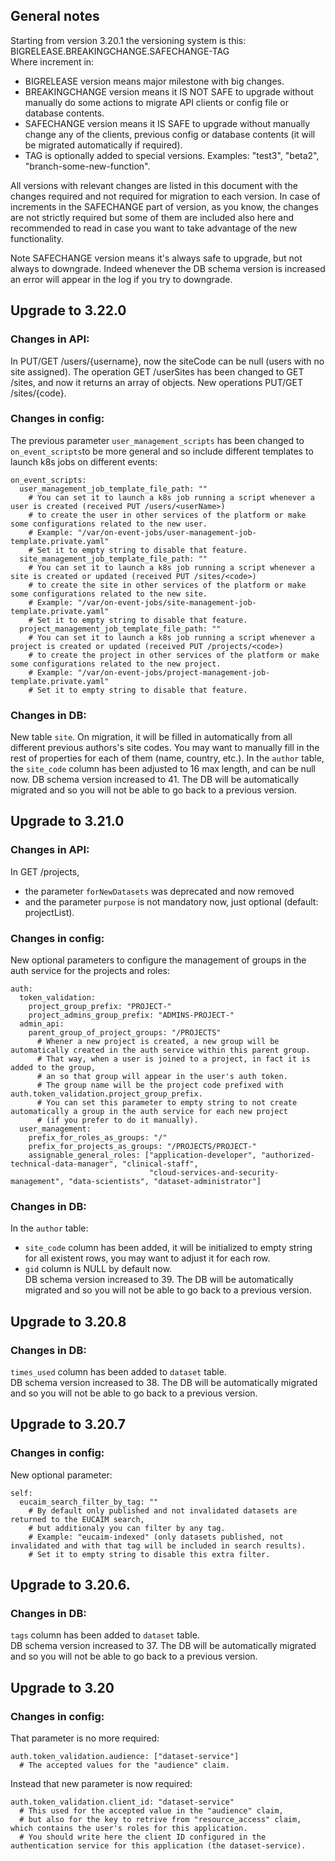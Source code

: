 
## General notes
Starting from version 3.20.1 the versioning system is this:  
BIGRELEASE.BREAKINGCHANGE.SAFECHANGE-TAG  
Where increment in: 
 - BIGRELEASE version means major milestone with big changes.
 - BREAKINGCHANGE version means it IS NOT SAFE to upgrade without manually do some actions to migrate API clients or config file or database contents.
 - SAFECHANGE version means it IS SAFE to upgrade without manually change any of the clients, previous config or database contents (it will be migrated automatically if required).
 - TAG is optionally added to special versions. Examples: "test3", "beta2", "branch-some-new-function".

All versions with relevant changes are listed in this document with the changes required and not required for migration to each version.
In case of increments in the SAFECHANGE part of version, as you know, the changes are not strictly required but some of them are included also here and recommended to read in case you want to take advantage of the new functionality.

Note SAFECHANGE version means it's always safe to upgrade, but not always to downgrade. 
Indeed whenever the DB schema version is increased an error will appear in the log if you try to downgrade.

## Upgrade to 3.22.0
### Changes in API:
In PUT/GET /users/{username}, now the siteCode can be null (users with no site assigned).
The operation GET /userSites has been changed to GET /sites, and now it returns an array of objects.
New operations PUT/GET /sites/{code}.
### Changes in config:
The previous parameter `user_management_scripts` has been changed to `on_event_scripts`to be more general and so include different templates to launch k8s jobs on different events:
```
on_event_scripts:
  user_management_job_template_file_path: ""
    # You can set it to launch a k8s job running a script whenever a user is created (received PUT /users/<userName>)
    # to create the user in other services of the platform or make some configurations related to the new user.
    # Example: "/var/on-event-jobs/user-management-job-template.private.yaml"
    # Set it to empty string to disable that feature.
  site_management_job_template_file_path: ""
    # You can set it to launch a k8s job running a script whenever a site is created or updated (received PUT /sites/<code>)
    # to create the site in other services of the platform or make some configurations related to the new site.
    # Example: "/var/on-event-jobs/site-management-job-template.private.yaml"
    # Set it to empty string to disable that feature.
  project_management_job_template_file_path: ""
    # You can set it to launch a k8s job running a script whenever a project is created or updated (received PUT /projects/<code>)
    # to create the project in other services of the platform or make some configurations related to the new project.
    # Example: "/var/on-event-jobs/project-management-job-template.private.yaml"
    # Set it to empty string to disable that feature.
```
### Changes in DB:
New table `site`. On migration, it will be filled in automatically from all different previous authors's site codes. You may want to manually fill in the rest of properties for each of them (name, country, etc.).
In the `author` table, the `site_code` column has been adjusted to 16 max length, and can be null now.
DB schema version increased to 41.
The DB will be automatically migrated and so you will not be able to go back to a previous version.

## Upgrade to 3.21.0
### Changes in API:
In GET /projects, 
  - the parameter `forNewDatasets` was deprecated and now removed
  - and the parameter `purpose` is not mandatory now, just optional (default: projectList).
### Changes in config:
New optional parameters to configure the management of groups in the auth service for the projects and roles:
```
auth:
  token_validation:
    project_group_prefix: "PROJECT-"
    project_admins_group_prefix: "ADMINS-PROJECT-"
  admin_api:
    parent_group_of_project_groups: "/PROJECTS"
      # Whener a new project is created, a new group will be automatically created in the auth service within this parent group.
      # That way, when a user is joined to a project, in fact it is added to the group, 
      # an so that group will appear in the user's auth token.
      # The group name will be the project code prefixed with auth.token_validation.project_group_prefix.
      # You can set this parameter to empty string to not create automatically a group in the auth service for each new project 
      # (if you prefer to do it manually).
  user_management:
    prefix_for_roles_as_groups: "/"
    prefix_for_projects_as_groups: "/PROJECTS/PROJECT-"
    assignable_general_roles: ["application-developer", "authorized-technical-data-manager", "clinical-staff", 
                               "cloud-services-and-security-management", "data-scientists", "dataset-administrator"]
```
### Changes in DB:
In the `author` table:
 - `site_code` column has been added, it will be initialized to empty string for all existent rows, you may want to adjust it for each row.  
 - `gid` column is NULL by default now.  
DB schema version increased to 39.
The DB will be automatically migrated and so you will not be able to go back to a previous version.

## Upgrade to 3.20.8
### Changes in DB:
`times_used` column has been added to `dataset` table.  
DB schema version increased to 38.
The DB will be automatically migrated and so you will not be able to go back to a previous version.

## Upgrade to 3.20.7
### Changes in config:
New optional parameter:
```
self:
  eucaim_search_filter_by_tag: ""
    # By default only published and not invalidated datasets are returned to the EUCAIM search, 
    # but additionaly you can filter by any tag.
    # Example: "eucaim-indexed" (only datasets published, not invalidated and with that tag will be included in search results).
    # Set it to empty string to disable this extra filter.
```

## Upgrade to 3.20.6.
### Changes in DB:
`tags` column has been added to `dataset` table.  
DB schema version increased to 37.
The DB will be automatically migrated and so you will not be able to go back to a previous version.

## Upgrade to 3.20
### Changes in config:
That parameter is no more required:
```
auth.token_validation.audience: ["dataset-service"] 
  # The accepted values for the "audience" claim.
```
Instead that new parameter is now required:
```
auth.token_validation.client_id: "dataset-service"
  # This used for the accepted value in the "audience" claim,
  # but also for the key to retrive from "resource_access" claim, which contains the user's roles for this application.
  # You should write here the client ID configured in the authentication service for this application (the dataset-service).
```
